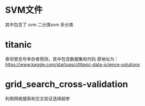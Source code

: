 # SVM文件
其中包含了 svm 二分类svm 多分类
# titanic
泰坦里克号幸存者预测，其中包含数据集和代码
原地址为：https://www.kaggle.com/startupsci/titanic-data-science-solutions
# grid_search_cross-validation
利用网格搜索和交叉验证选择超参
